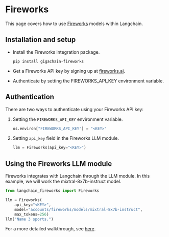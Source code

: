 # Fireworks

This page covers how to use [Fireworks](https://fireworks.ai/) models within
Langchain.

## Installation and setup

- Install the Fireworks integration package.

  ```
  pip install gigachain-fireworks
  ```

- Get a Fireworks API key by signing up at [fireworks.ai](https://fireworks.ai).
- Authenticate by setting the FIREWORKS_API_KEY environment variable.

## Authentication

There are two ways to authenticate using your Fireworks API key:

1.  Setting the `FIREWORKS_API_KEY` environment variable.

    ```python
    os.environ["FIREWORKS_API_KEY"] = "<KEY>"
    ```

2.  Setting `api_key` field in the Fireworks LLM module.

    ```python
    llm = Fireworks(api_key="<KEY>")
    ```

## Using the Fireworks LLM module

Fireworks integrates with Langchain through the LLM module. In this example, we
will work the mixtral-8x7b-instruct model. 

```python
from langchain_fireworks import Fireworks 

llm = Fireworks(
    api_key="<KEY>",
    model="accounts/fireworks/models/mixtral-8x7b-instruct",
    max_tokens=256)
llm("Name 3 sports.")
```

For a more detailed walkthrough, see [here](/docs/integrations/llms/Fireworks).
